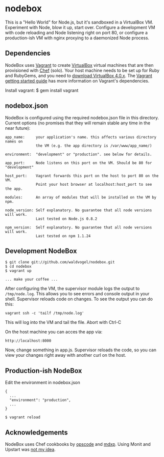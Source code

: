 nodebox
=======

This is a "Hello World" for Node.js, but it's sandboxed in a VirtualBox VM. Experiment with Node, blow it up, start over. Configure a development VM with code reloading and Node listening right on port 80, or configure a production-ish VM with nginx proxying to a daemonized Node process.

Dependencies
------------

NodeBox uses [Vagrant](http://www.vagrantup.com") to create [VirtualBox](http://www.virtualbox.org) virtual machines that are then provisioned with [Chef](http://www.opscode.com/chef) (solo). Your host machine needs to be set up for Ruby and RubyGems, and you need to [download VirtualBox 4.0.x](http://www.virtualbox.org/wiki/Downloads). The [Vagrant getting started guide](http://vagrantup.com/docs/getting-started/index.html) has more information on Vagrant's dependencies.

Install vagrant:
    $ gem install vagrant

nodebox.json
------------

NodeBox is configured using the required nodebox.json file in this directory. Current options (no promises that they will remain stable any time in the near future):

    app_name:     your application's name. this affects various directory names on
                  the VM (e.g. the app directory is /var/www/app_name/)

    environment:  "development" or "production". see below for details.

    app_port:     Node listens on this port on the VM. Should be 80 for "development"

    host_port:    Vagrant forwards this port on the host to port 80 on the VM.
                  Point your host browser at localhost:host_port to see the app.

    modules:      An array of modules that will be installed on the VM by npm.

    node_version: Self explanatory. No guarantee that all node versions will work.
                  Last tested on Node.js 0.8.2

    npm_version:  Self explanatory. No guarantee that all node versions will work.
                  Last tested on npm 1.1.24


Development NodeBox
-------------------

    $ git clone git://github.com/waldvogel/nodebox.git
    $ cd nodebox
    $ vagrant up

    ... make your coffee ...

After configuring the VM, the supervisor module logs the output to `/tmp/node.log`. This allows you to see errors and console output in your shell. Supervisor reloads code on changes. To see the output you can do this:

    vagrant ssh -c 'tailf /tmp/node.log'

This will log into the VM and tail the file. Abort with Ctrl-C

On the host machine you can acces the app via:

    http://localhost:8000

Now, change something in app.js. Supervisor reloads the code, so you can view your changes right away with another curl on the host.

Production-ish NodeBox
----------------------

Edit the environment in nodebox.json

    {
      ...
      "environment": "production",
      ...
    }

    $ vagrant reload

Acknowledgements
----------------

NodeBox uses Chef cookbooks by [opscode](https://github.com/opscode/cookbooks) and [mdxp](https://github.com/mdxp/cookbooks). Using Monit and Upstart was [not my idea](http://howtonode.org/deploying-node-upstart-monit).
